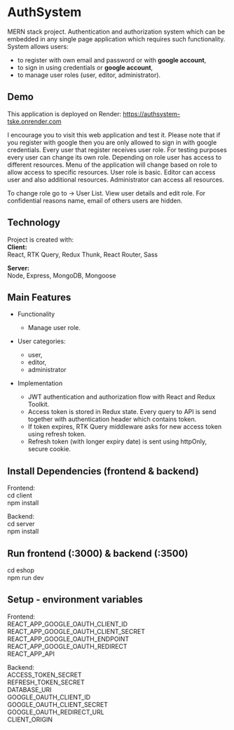 # AuthSystem
MERN stack project. Authentication and authorization system which can be embedded in any single page application which requires such functionality.
System allows users:
- to register with own email and password or with **google account**,
- to sign in using credentials or **google account**,
- to manage user roles (user, editor, administrator).

## Demo
This application is deployed on Render: https://authsystem-tske.onrender.com

I encourage you to visit this web application and test it.
Please note that if you register with google then you are only allowed to sign in with google credentials.
Every user that register receives user role. For testing purposes every user can change its own role.
Depending on role user has access to different resources. Menu of the application will change based on role to allow access to specific resources.
User role is basic. Editor can access user and also additional resources. Administrator can access all resources.

To change role go to -> User List. View user details and edit role.
For confidential reasons name, email of others users are hidden.

## Technology
Project is created with:</br>
**Client:**</br>
React, RTK Query, Redux Thunk, React Router, Sass

**Server:**</br>
Node, Express, MongoDB, Mongoose

## Main Features
 * Functionality
    * Manage user role.

* User categories:
    * user,
    * editor,
    * administrator

* Implementation
    * JWT authentication and authorization flow with React and Redux Toolkit.
    * Access token is stored in Redux state. Every query to API is send together with authentication header which contains token.
    * If token expires, RTK Query middleware asks for new access token using refresh token.
    * Refresh token (with longer expiry date) is sent using httpOnly, secure cookie.

## Install Dependencies (frontend & backend)
Frontend:</br>
cd client</br>
npm install</br>

Backend:</br>
cd server</br>
npm install</br>

## Run frontend (:3000) & backend (:3500)
cd eshop</br>
npm run dev</br>

## Setup - environment variables
Frontend:</br>
REACT_APP_GOOGLE_OAUTH_CLIENT_ID</br>
REACT_APP_GOOGLE_OAUTH_CLIENT_SECRET</br>
REACT_APP_GOOGLE_OAUTH_ENDPOINT</br>
REACT_APP_GOOGLE_OAUTH_REDIRECT</br>
REACT_APP_API</br>

Backend:</br>
ACCESS_TOKEN_SECRET</br>
REFRESH_TOKEN_SECRET</br>
DATABASE_URI</br>
GOOGLE_OAUTH_CLIENT_ID</br>
GOOGLE_OAUTH_CLIENT_SECRET</br>
GOOGLE_OAUTH_REDIRECT_URL</br>
CLIENT_ORIGIN</br>

